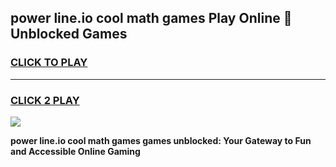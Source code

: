 
## power line.io cool math games Play Online 👋 Unblocked Games
<h3>
<a href="https://news.freeplayer.one?title=power_line.io_cool_math_games&ref=17CMG">CLICK TO PLAY</a></h3>
<hr>

<h3>
<a href="https://news.freeplayer.one?title=power_line.io_cool_math_games&ref=17CMG">CLICK 2 PLAY</a>
  
</h3>

<a href="https://news.freeplayer.one?title=power_line.io_cool_math_games&ref=17CMG/"><img src="https://clearcache.store/games.png"></a>


**power line.io cool math games games unblocked: Your Gateway to Fun and Accessible Online Gaming**
